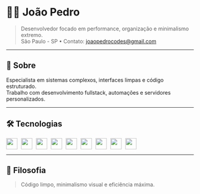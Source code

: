 # 👨‍💻 João Pedro

> Desenvolvedor focado em performance, organização e minimalismo extremo.  
> São Paulo - SP • Contato: [joaopedrocodes@gmail.com](mailto:joaopedrocodes@gmail.com)

---

## 💼 Sobre

Especialista em sistemas complexos, interfaces limpas e código estruturado.  
Trabalho com desenvolvimento fullstack, automações e servidores personalizados.

---

## 🛠️ Tecnologias

<div style="display: flex; gap: 10px; align-items: center;">
  <img src="https://cdn.jsdelivr.net/gh/devicons/devicon/icons/lua/lua-original.svg" height="30"/>
  <img src="https://cdn.jsdelivr.net/gh/devicons/devicon/icons/javascript/javascript-original.svg" height="30"/>
  <img src="https://cdn.jsdelivr.net/gh/devicons/devicon/icons/typescript/typescript-original.svg" height="30"/>
  <img src="https://cdn.jsdelivr.net/gh/devicons/devicon/icons/python/python-original.svg" height="30"/>
  <img src="https://cdn.jsdelivr.net/gh/devicons/devicon/icons/mysql/mysql-original.svg" height="30"/>
  <img src="https://cdn.jsdelivr.net/gh/devicons/devicon/icons/html5/html5-original.svg" height="30"/>
  <img src="https://cdn.jsdelivr.net/gh/devicons/devicon/icons/css3/css3-original.svg" height="30"/>
  <img src="https://cdn.jsdelivr.net/gh/devicons/devicon/icons/react/react-original.svg" height="30"/>
  <img src="https://cdn.jsdelivr.net/gh/devicons/devicon/icons/nodejs/nodejs-original.svg" height="30"/>
</div>

---

## 🧠 Filosofia

> Código limpo, minimalismo visual e eficiência máxima.
